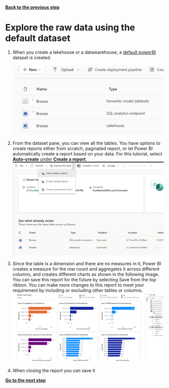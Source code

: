 [**Back to the previous step**](/FromZeroToHero_Parma/Analytics%20-%20How%20To%20Proceed/2_Create_the_Bronze_Lakehouse.md)

# Explore the raw data using the default dataset

1. When you create a lekehouse or a datawarehouse, a [default powerBI](https://learn.microsoft.com/en-us/fabric/data-warehouse/datasets#understand-whats-in-the-default-power-bi-dataset) dataset is created.</br>  
![default ds](../Images/default%20dataset.png)

2. From the dataset pane, you can view all the tables. You have options to create reports either from scratch, paginated report, or let Power BI automatically create a report based on your data. For this tutorial, select **Auto-create** under **Create a report**.
![auto create](../Images/auto%20create%20report.png)

3. Since the table is a dimension and there are no measures in it, Power BI creates a measure for the row count and aggregates it across different columns, and creates different charts as shown in the following image. You can save this report for the future by selecting Save from the top ribbon. You can make more changes to this report to meet your requirement by including or excluding other tables or columns.
![Results](../Images/Auto%20created%20report%20results.png)

4. When closing the report you can save it

[**Go to the next step**](/FromZeroToHero_Parma/Analytics%20-%20How%20To%20Proceed/4_Ingest_Data_Using_Pipeline.md)